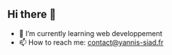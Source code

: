 ## Hi there 👋

- 🌱 I’m currently learning web developpement
- 📫 How to reach me: contact@yannis-siad.fr
